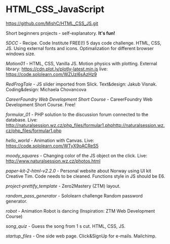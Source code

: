 # HTML_CSS_JavaScript
https://github.com/MishC/HTML_CSS_JS.git

Short beginners projects - self-explanatory. **It's fun!**

*5DCC*     - Recipe. Code Institute FREE(!) 5 days code challenge. HTML, CSS, JS. Using external fonts and icons. Optimalization for different browser windows size.

*Motion01* - HTML, CSS, Vanilla JS. Motion physics with plotting. External library: https://cdn.plot.ly/plotly-latest.min.js live: https://code.sololearn.com/WZUzl6sAzHz9

*RedFrogTale* - JS slider imported from Slick. Text&design: Jakub Visnak. Coding&design: Michaela Chovancova

*CareerFoundry Web Development Short Course* - CareerFoundry Web Development Short Course. Free!

*formular_01* - PHP solution to the discussion forum connected to the database. Live: http://naturalsession.wz.cz/php_files/formular1.phphttp://naturalsession.wz.cz/php_files/formular1.php

*hello_world* - Animation with Canvas. Live: https://code.sololearn.com/WTyX9oACReS5

*moody_squares* - Changing color of the JS object on the click. Live: http://www.naturalsession.wz.cz/photos.html

*paper-kit-2-html-v2.2.0* - Personal website about Norway using UI kit Creative Tim. Code needs to be cleaned. Functions style in JS should be E6.

*project-prettify_template* - Zero2Mastery (ZTM) layout.

*random_pass_generator* - Sololearn challenge Random password generator.

*robot* - Animation Robot is dancing (Inspiration: ZTM Web Development Course)

*song_quiz* - Guess the song from 1 s cut. HTML, CSS, JS.

*startup_files* - One side web page. Click&SignUp for e-mails. Mailchimp.
